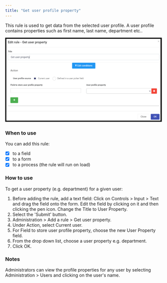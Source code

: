 ```yaml
---
title: "Get user profile property"
---
```


This rule is used to get data from the selected user profile.  A user profile contains properties such as first name, last name, department etc..  	

![Send email rule dialog box](/images/getuserproperty.png)

### When to use 
You can add this rule:
- [x] to a field
- [x] to a form 
- [x] to a process (the rule will run on load)

### How to use
To get a user property (e.g. department) for a given user:
1. Before adding the rule, add a text field: Click on Controls > Input > Text and drag the field onto the form. Edit the field by clicking on it and then clicking the pen icon. Change the Title to User Property. 
2. Select the 'Submit' button.
3. Administration > Add a rule > Get user property.
4. Under Action, select Current user.
5. For Field to store user profile property, choose the new User Property field.
6. From the drop down list, choose a user property e.g. department.
7. Click OK.



### Notes
Administrators can view the profile properties for any user by selecting Administration > Users and clicking on the user's name.









